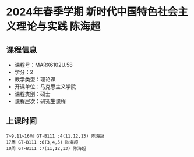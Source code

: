 # 2024年春季学期 新时代中国特色社会主义理论与实践 陈海超






## 课程信息

- 课程号：MARX6102U.58
- 学分：2
- 教学类型：理论课
- 开课单位：马克思主义学院
- 课程类别：硕士
- 课程层次：研究生课程

## 上课时间

```
7~9,11~16周 GT-B111 :4(11,12,13) 陈海超
17周 GT-B111 :6(3,4,5) 陈海超
10周 GT-B111 :7(11,12,13) 陈海超
```

